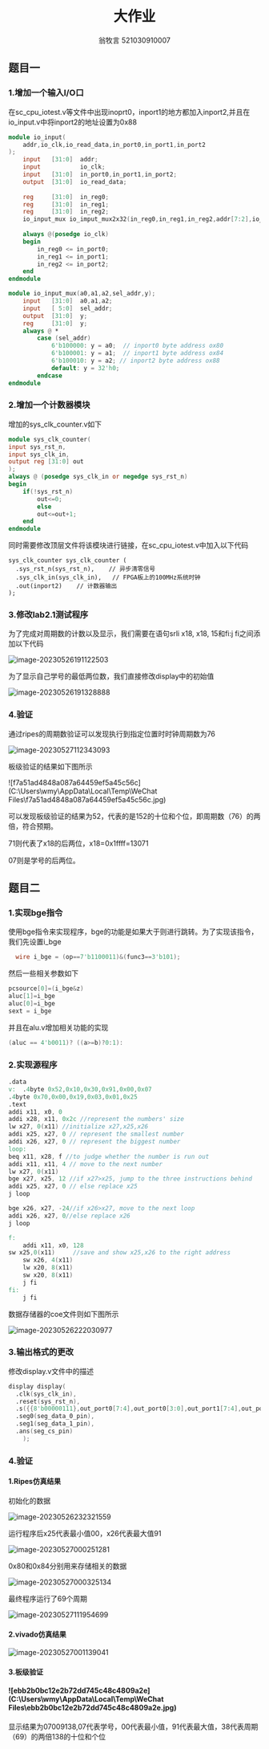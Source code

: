 # <center>大作业</center>

<center> 翁牧言 521030910007 </center>

## 题目一

### 1.增加一个输入I/O口

​	在sc_cpu_iotest.v等文件中出现inoprt0，inport1的地方都加入inport2,并且在io_input.v中将inport2的地址设置为0x88

```verilog
module io_input(
	addr,io_clk,io_read_data,in_port0,in_port1,in_port2
);
	input 	[31:0] 	addr;
	input 			io_clk;
	input 	[31:0] 	in_port0,in_port1,in_port2;
	output 	[31:0] 	io_read_data;
	
	reg 	[31:0] 	in_reg0;
	reg 	[31:0] 	in_reg1;
	reg     [31:0]  in_reg2;
	io_input_mux io_imput_mux2x32(in_reg0,in_reg1,in_reg2,addr[7:2],io_read_data);
	
	always @(posedge io_clk)
	begin
		in_reg0 <= in_port0;
		in_reg1 <= in_port1;
		in_reg2 <= in_port2;
	end
endmodule

module io_input_mux(a0,a1,a2,sel_addr,y);
	input 	[31:0]	a0,a1,a2;
	input 	[ 5:0]	sel_addr;
	output 	[31:0]	y;
	reg 	[31:0] 	y;
	always @ *
		case (sel_addr)
			6'b100000: y = a0;  // inport0 byte address ox80
			6'b100001: y = a1;  // inport1 byte address ox84
			6'b100010: y = a2; // inport2 byte address ox88
			default: y = 32'h0;
		endcase
endmodule
```



### 2.增加一个计数器模块

增加的sys_clk_counter.v如下

```verilog
module sys_clk_counter(
input sys_rst_n,
input sys_clk_in,
output reg [31:0] out
);
always @ (posedge sys_clk_in or negedge sys_rst_n)
begin
    if(!sys_rst_n)
        out<=0;
        else
        out<=out+1;
    end
endmodule 
```

同时需要修改顶层文件将该模块进行链接，在sc_cpu_iotest.v中加入以下代码

```ver
sys_clk_counter sys_clk_counter (
  .sys_rst_n(sys_rst_n),    // 异步清零信号  
  .sys_clk_in(sys_clk_in),   // FPGA板上的100MHz系统时钟
  .out(inport2)    // 计数器输出
);
```

### 3.修改lab2.1测试程序

为了完成对周期数的计数以及显示，我们需要在语句srli x18, x18, 15和fi:j fi之间添加以下代码

![image-20230526191122503](C:\Users\wmy\AppData\Roaming\Typora\typora-user-images\image-20230526191122503.png)

为了显示自己学号的最低两位数，我们直接修改display中的初始值

![image-20230526191328888](C:\Users\wmy\AppData\Roaming\Typora\typora-user-images\image-20230526191328888.png)

### 4.验证

通过ripes的周期数验证可以发现执行到指定位置时时钟周期数为76

![image-20230527112343093](C:\Users\wmy\AppData\Roaming\Typora\typora-user-images\image-20230527112343093.png)

板级验证的结果如下图所示

![f7a51ad4848a087a64459ef5a45c56c](C:\Users\wmy\AppData\Local\Temp\WeChat Files\f7a51ad4848a087a64459ef5a45c56c.jpg)

可以发现板级验证的结果为52，代表的是152的十位和个位，即周期数（76）的两倍，符合预期。

71则代表了x18的后两位，x18=0x1ffff=13071

07则是学号的后两位。

## 题目二

### 1.实现bge指令

使用bge指令来实现程序，bge的功能是如果大于则进行跳转。为了实现该指令，我们先设置i_bge

```verilog
  wire i_bge = (op==7'b1100011)&(func3==3'b101);
```

然后一些相关参数如下

```verilog
pcsource[0]=(i_bge&z)
aluc[1]=i_bge
aluc[0]=i_bge
sext = i_bge
```

并且在alu.v增加相关功能的实现

```verilog
(aluc == 4'b0011)? ((a>=b)?0:1):
```

### 2.实现源程序

```verilog
.data
v:  .4byte 0x52,0x10,0x30,0x91,0x00,0x07
.4byte 0x70,0x00,0x19,0x03,0x01,0x25
.text
addi x11, x0, 0
addi x28, x11, 0x2c //represent the numbers' size
lw x27, 0(x11) //initialize x27,x25,x26
addi x25, x27, 0 // represent the smallest number
addi x26, x27, 0 // represent the biggest number
loop:
beq x11, x28, f //to judge whether the number is run out
addi x11, x11, 4 // move to the next number
lw x27, 0(x11)
bge x27, x25, 12 //if x27>x25, jump to the three instructions behind
addi x25, x27, 0 // else replace x25
j loop

bge x26, x27, -24//if x26>x27, move to the next loop
addi x26, x27, 0//else replace x26
j loop

f:
    addi x11, x0, 128
sw x25,0(x11)     //save and show x25,x26 to the right address
    sw x26, 4(x11)
    lw x20, 8(x11)
    sw x20, 8(x11)
    j fi
fi:
    j fi
```

数据存储器的coe文件则如下图所示

![image-20230526222030977](C:\Users\wmy\AppData\Roaming\Typora\typora-user-images\image-20230526222030977.png)

### 3.输出格式的更改

修改display.v文件中的描述

```verilog
display display(
  .clk(sys_clk_in),
  .reset(sys_rst_n),
  .s({{8'b00000111},out_port0[7:4],out_port0[3:0],out_port1[7:4],out_port1[3:0],HEX4b1,HEX4b0}),
  .seg0(seg_data_0_pin),
  .seg1(seg_data_1_pin),
  .ans(seg_cs_pin)
    );
```

### 4.验证

#### 1.Ripes仿真结果

初始化的数据

![image-20230526232321559](C:\Users\wmy\AppData\Roaming\Typora\typora-user-images\image-20230526232321559.png)

运行程序后x25代表最小值00，x26代表最大值91

![image-20230527000251281](C:\Users\wmy\AppData\Roaming\Typora\typora-user-images\image-20230527000251281.png)

0x80和0x84分别用来存储相关的数据

![image-20230527000325134](C:\Users\wmy\AppData\Roaming\Typora\typora-user-images\image-20230527000325134.png)

最终程序运行了69个周期

![image-20230527111954699](C:\Users\wmy\AppData\Roaming\Typora\typora-user-images\image-20230527111954699.png)

#### 2.vivado仿真结果

![image-20230527001139041](C:\Users\wmy\AppData\Roaming\Typora\typora-user-images\image-20230527001139041.png)

#### 3.板级验证

#### ![ebb2b0bc12e2b72dd745c48c4809a2e](C:\Users\wmy\AppData\Local\Temp\WeChat Files\ebb2b0bc12e2b72dd745c48c4809a2e.jpg)

显示结果为07009138,07代表学号，00代表最小值，91代表最大值，38代表周期（69）的两倍138的十位和个位